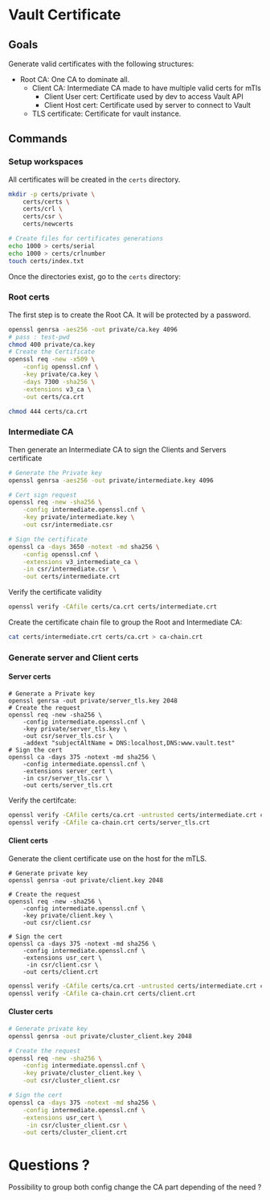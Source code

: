 # Vault Certificate

## Goals

Generate valid certificates with the following structures:

* Root CA: One CA to dominate all.
    * Client CA: Intermediate CA made to have multiple valid certs for mTls
        * Client User cert: Certificate used by dev to access Vault API
        * Client Host cert: Certificate used by server to connect to Vault
    * TLS certificate: Certificate for vault instance.

## Commands

### Setup workspaces

All certificates will be created in the `certs` directory.

```bash
mkdir -p certs/private \
    certs/certs \
    certs/crl \
    certs/csr \
    certs/newcerts

# Create files for certificates generations
echo 1000 > certs/serial
echo 1000 > certs/crlnumber
touch certs/index.txt
```

Once the directories exist, go to the `certs` directory:


### Root certs

The first step is to create the Root CA. It will be protected by a password.

```bash
openssl genrsa -aes256 -out private/ca.key 4096
# pass : test-pwd
chmod 400 private/ca.key
# Create the Certificate
openssl req -new -x509 \
    -config openssl.cnf \
    -key private/ca.key \
    -days 7300 -sha256 \
    -extensions v3_ca \
    -out certs/ca.crt

chmod 444 certs/ca.crt
```

### Intermediate CA

Then generate an Intermediate CA to sign the Clients and Servers certificate

```bash
# Generate the Private key
openssl genrsa -aes256 -out private/intermediate.key 4096

# Cert sign request
openssl req -new -sha256 \
    -config intermediate.openssl.cnf \
    -key private/intermediate.key \
    -out csr/intermediate.csr

# Sign the certificate
openssl ca -days 3650 -notext -md sha256 \
    -config openssl.cnf \
    -extensions v3_intermediate_ca \
    -in csr/intermediate.csr \
    -out certs/intermediate.crt
```

Verify the certificate validity
```bash
openssl verify -CAfile certs/ca.crt certs/intermediate.crt
```

Create the certificate chain file to group the Root and Intermediate CA:
```bash
cat certs/intermediate.crt certs/ca.crt > ca-chain.crt
```

### Generate server and Client certs

#### Server certs

```
# Generate a Private key
openssl genrsa -out private/server_tls.key 2048
# Create the request
openssl req -new -sha256 \
    -config intermediate.openssl.cnf \
    -key private/server_tls.key \
    -out csr/server_tls.csr \
    -addext "subjectAltName = DNS:localhost,DNS:www.vault.test"
# Sign the cert
openssl ca -days 375 -notext -md sha256 \
    -config intermediate.openssl.cnf \
    -extensions server_cert \
    -in csr/server_tls.csr \
    -out certs/server_tls.crt
```

Verify the certifcate:

```bash
openssl verify -CAfile certs/ca.crt -untrusted certs/intermediate.crt certs/server_tls.crt
openssl verify -CAfile ca-chain.crt certs/server_tls.crt
```

#### Client certs

Generate the client certificate use on the host for the mTLS.

```
# Generate private key
openssl genrsa -out private/client.key 2048

# Create the request
openssl req -new -sha256 \
    -config intermediate.openssl.cnf \
    -key private/client.key \
    -out csr/client.csr

# Sign the cert
openssl ca -days 375 -notext -md sha256 \
    -config intermediate.openssl.cnf \
    -extensions usr_cert \
     -in csr/client.csr \
    -out certs/client.crt
```

```bash
openssl verify -CAfile certs/ca.crt -untrusted certs/intermediate.crt certs/client.crt
openssl verify -CAfile ca-chain.crt certs/client.crt
```


#### Cluster certs

```bash
# Generate private key
openssl genrsa -out private/cluster_client.key 2048

# Create the request
openssl req -new -sha256 \
    -config intermediate.openssl.cnf \
    -key private/cluster_client.key \
    -out csr/cluster_client.csr

# Sign the cert
openssl ca -days 375 -notext -md sha256 \
    -config intermediate.openssl.cnf \
    -extensions usr_cert \
     -in csr/cluster_client.csr \
    -out certs/cluster_client.crt

```

# Questions ?

Possibility to group both config change the CA part depending of the need ?
